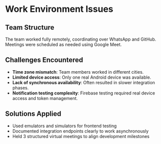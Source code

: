 # Work Environment Issues

## Team Structure

The team worked fully remotely, coordinating over WhatsApp and GitHub. Meetings were scheduled as needed using Google Meet.

## Challenges Encountered

- **Time zone mismatch**: Team members worked in different cities.
- **Limited device access**: Only one real Android device was available.
- **Lack of synchronous availability**: Often resulted in slower integration phases.
- **Notification testing complexity**: Firebase testing required real device access and token management.

## Solutions Applied

- Used emulators and simulators for frontend testing
- Documented integration endpoints clearly to work asynchronously
- Held 3 structured virtual meetings to align development milestones
